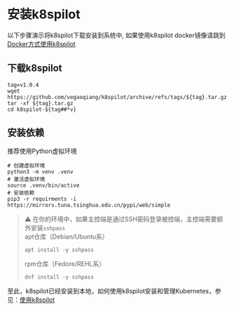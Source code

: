 # 安装k8spilot

以下步骤演示将k8spilot下载安装到系统中, 如果使用k8spilot docker镜像请跳到[Docker方式使用k8spilot](#docker方式使用k8spilot)

## 下载k8spilot

```shell
tag=v1.0.4
wget https://github.com/vegaoqiang/k8spilot/archive/refs/tags/${tag}.tar.gz
tar -xf ${tag}.tar.gz
cd k8spilot-${tag##*v}
```

## 安装依赖
推荐使用Python虚拟环境

```shell
# 创建虚拟环境
python3 -m venv .venv
# 激活虚拟环境
source .venv/bin/active
# 安装依赖
pip3 -r requirments -i https://mirrors.tuna.tsinghua.edu.cn/pypi/web/simple
```

> :warning: 在你的环境中，如果主控端是通过SSH密码登录被控端，主控端需要额外安装`sshpass`  
>apt仓库（Debian/Ubuntu系）
>```shell
>apt install -y sshpass
>```
>
>rpm仓库（Fedore/REHL系）
>```shell
>dnf install -y sshpass
>```

至此，k8spilot已经安装到本地，如何使用k8spilot安装和管理Kubernetes，参见：[使用k8spilot](getting-started.md)